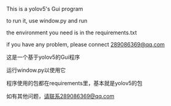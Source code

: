 This is a yolov5's Gui program 

to run it, use window.py and run 

the environment you need is in the requirements.txt

if you have any problem, please connect 289086369@qq.com

这是一个基于yolov5的Gui程序

运行window.py以使用它

程序使用的包都在requirements里，基本就是yolov5的包

如有其他问题，请联系289086369@qq.com